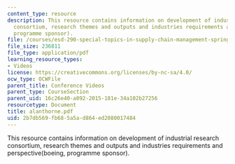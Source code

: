 ```yaml
---
content_type: resource
description: This resource contains information on development of industrial research
  consortium, research themes and outputs and industries requirements and perspective(boeing,
  programme sponsor).
file: /courses/esd-290-special-topics-in-supply-chain-management-spring-2005/2b7db569fb685a5ad864ed2080017484_alanthorne.pdf
file_size: 236811
file_type: application/pdf
learning_resource_types:
- Videos
license: https://creativecommons.org/licenses/by-nc-sa/4.0/
ocw_type: OCWFile
parent_title: Conference Videos
parent_type: CourseSection
parent_uid: 16c26e40-a092-2015-181e-34a102b27256
resourcetype: Document
title: alanthorne.pdf
uid: 2b7db569-fb68-5a5a-d864-ed2080017484
---
```

This resource contains information on development of industrial research consortium, research themes and outputs and industries requirements and perspective(boeing, programme sponsor).
